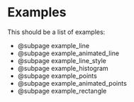 Examples
========

This should be a list of examples:

-   @subpage example_line
-   @subpage example_animated_line
-   @subpage example_line_style
-   @subpage example_histogram
-   @subpage example_points
-   @subpage example_animated_points
-   @subpage example_rectangle 

